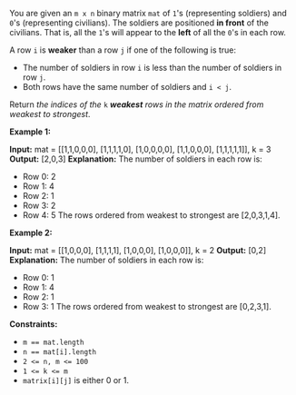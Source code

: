 
You are given an  `m x n`  binary matrix  `mat`  of  `1`'s (representing soldiers) and  `0`'s (representing civilians). The soldiers are positioned  **in front**  of the civilians. That is, all the  `1`'s will appear to the  **left**  of all the  `0`'s in each row.

A row  `i`  is  **weaker**  than a row  `j`  if one of the following is true:

-   The number of soldiers in row  `i`  is less than the number of soldiers in row  `j`.
-   Both rows have the same number of soldiers and  `i < j`.

Return  _the indices of the_ `k` _**weakest**  rows in the matrix ordered from weakest to strongest_.

**Example 1:**

**Input:** mat =
[[1,1,0,0,0],
[1,1,1,1,0],
[1,0,0,0,0],
[1,1,0,0,0],
[1,1,1,1,1]],
k = 3
**Output:** [2,0,3]
**Explanation:**
The number of soldiers in each row is:
- Row 0: 2
- Row 1: 4
- Row 2: 1
- Row 3: 2
- Row 4: 5
  The rows ordered from weakest to strongest are [2,0,3,1,4].

**Example 2:**

**Input:** mat =
[[1,0,0,0],
[1,1,1,1],
[1,0,0,0],
[1,0,0,0]],
k = 2
**Output:** [0,2]
**Explanation:**
The number of soldiers in each row is:
- Row 0: 1
- Row 1: 4
- Row 2: 1
- Row 3: 1
  The rows ordered from weakest to strongest are [0,2,3,1].

**Constraints:**

-   `m == mat.length`
-   `n == mat[i].length`
-   `2 <= n, m <= 100`
-   `1 <= k <= m`
-   `matrix[i][j]`  is either 0 or 1.